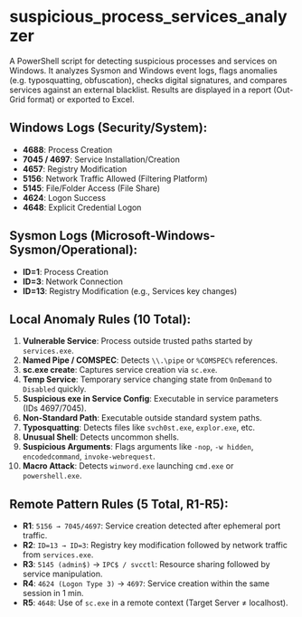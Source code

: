 # suspicious_process_services_analyzer
A PowerShell script for detecting suspicious processes and services on Windows. It analyzes Sysmon and Windows event logs, flags anomalies (e.g. typosquatting, obfuscation), checks digital signatures, and compares services against an external blacklist. Results are displayed in a report (Out-Grid format) or exported to Excel.

## Windows Logs (Security/System):
- **4688**: Process Creation
- **7045 / 4697**: Service Installation/Creation
- **4657**: Registry Modification
- **5156**: Network Traffic Allowed (Filtering Platform)
- **5145**: File/Folder Access (File Share)
- **4624**: Logon Success
- **4648**: Explicit Credential Logon

## Sysmon Logs (Microsoft-Windows-Sysmon/Operational):
- **ID=1**: Process Creation
- **ID=3**: Network Connection
- **ID=13**: Registry Modification (e.g., Services key changes)

## Local Anomaly Rules (10 Total):
1. **Vulnerable Service**: Process outside trusted paths started by `services.exe`.
2. **Named Pipe / COMSPEC**: Detects `\\.\pipe` or `%COMSPEC%` references.
3. **sc.exe create**: Captures service creation via `sc.exe`.
4. **Temp Service**: Temporary service changing state from `OnDemand` to `Disabled` quickly.
5. **Suspicious exe in Service Config**: Executable in service parameters (IDs 4697/7045).
6. **Non-Standard Path**: Executable outside standard system paths.
7. **Typosquatting**: Detects files like `svch0st.exe`, `explor.exe`, etc.
8. **Unusual Shell**: Detects uncommon shells.
9. **Suspicious Arguments**: Flags arguments like `-nop`, `-w hidden`, `encodedcommand`, `invoke-webrequest`.
10. **Macro Attack**: Detects `winword.exe` launching `cmd.exe` or `powershell.exe`.

## Remote Pattern Rules (5 Total, R1-R5):
- **R1**: `5156 → 7045/4697`: Service creation detected after ephemeral port traffic.
- **R2**: `ID=13 → ID=3`: Registry key modification followed by network traffic from `services.exe`.
- **R3**: `5145 (admin$)` → `IPC$ / svcctl`: Resource sharing followed by service manipulation.
- **R4**: `4624 (Logon Type 3)` → `4697`: Service creation within the same session in 1 min.
- **R5**: `4648`: Use of `sc.exe` in a remote context (Target Server ≠ localhost).

